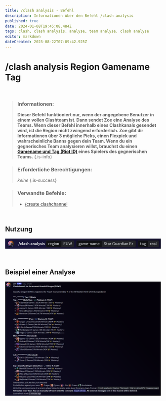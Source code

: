 ```yaml
---
title: /clash analysis - Befehl
description: Informationen über den Befehl /clash analysis
published: true
date: 2024-01-08T19:45:08.484Z
tags: clash, clash analysis, analyse, team analyse, clash analyse
editor: markdown
dateCreated: 2023-08-22T07:09:42.925Z
---
```


# /clash analysis Region Gamename Tag

<br>

>### Informationen: 
>**Dieser Befehl funktioniert nur, wenn der angegebene Benutzer in einem vollen Clashteam ist. Dann sendet Zoe eine Analyse des Teams. Wenn dieser Befehl innerhalb eines Clashkanals gesendet wird, ist die Region nicht zwingend erforderlich.
Zoe gibt dir Informationen über 3 mögliche Picks, einen Flexpick und wahrscheinliche Banns gegen dein Team.
Wenn du ein gegnerisches Team analysieren willst, brauchst du einen [Gamename und Tag (Riot ID)](/de/terms/riotid) eines Spielers des gegnerischen Teams.**
>{.is-info}

>### Erforderliche Berechtigungen:
>*keine*
>{.is-success}

>### Verwandte Befehle:
>-   [/create clashchannel](/de/commands/create/clashChannel/)

<br>

## Nutzung

![](/en_/en_clash_analysis.png)

 <br>

## Beispiel einer Analyse

![](/en_/en_clashchannel_active.png)


